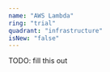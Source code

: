 ```yaml
---
name: "AWS Lambda"
ring: "trial"
quadrant: "infrastructure"
isNew: "false"
---
```


TODO: fill this out

